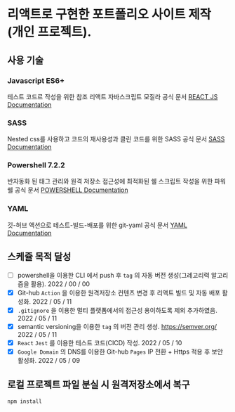 # 리액트로 구현한 포트폴리오 사이트 제작 (개인 프로젝트).

## 사용 기술

### Javascript ES6+

테스트 코드르 작성을 위한 참조 리액트 자바스크립트 모질라 공식 문서 [REACT JS Documentation](https://developer.mozilla.org/en-US/docs/Learn/Tools_and_testing/Client-side_JavaScript_frameworks/React_getting_started)

### SASS

Nested css를 사용하고 코드의 재사용성과 클린 코드를 위한 SASS 공식 문서 [SASS Documentation](https://sass-lang.com/documentation)

### Powershell 7.2.2

반자동화 된 태그 관리와 원격 저장소 접근성에 최적화된 쉘 스크립트 작성을 위한 파워쉘 공식 문서 [POWERSHELL Documentation](https://docs.microsoft.com/en-us/powershell/scripting/install/installing-powershell-on-windows?view=powershell-7.2)

### YAML

깃-허브 액션으로 테스트-빌드-배포를 위한 git-yaml 공식 문서 [YAML Documentation](https://docs.github.com/en/actions/quickstart)

## 스케쥴 목적 달성 

- [ ] powershell을 이용한 CLI 에서 push 후 `tag` 의 자동 버전 생성(그레고리력 알고리즘을 활용). 2022 / 00 / 00
- [x] Git-hub `Action` 을 이용한 원격저장소 컨텐츠 변경 후 리액트 빌드 및 자동 배포 활성화. 2022 / 05 / 11 
- [x] `.gitignore` 을 이용한 멀티 플랫폼에서의 접근성 용이하도록 제외 추가하였음.  2022 / 05 / 11
- [x] semantic versioning을 이용한 `tag` 의 버전 관리 생성. https://semver.org/ 2022 / 05 / 11
- [x] `React` `Jest` 를 이용한 테스트 코드(CICD) 작성. 2022 / 05 / 10
- [x] `Google Domain` 의 DNS를 이용한 Git-hub `Pages` IP 전환 + Https 적용 후 보안 활성화. 2022 / 05 / 09

## 로컬 프로젝트 파일 분실 시 원격저장소에서 복구
```powershell 
npm install
```
